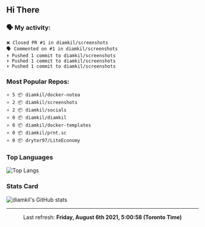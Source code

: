 ## Hi There

### 🗣 My activity:

```
❌ Closed PR #1 in diamkil/screenshots
🗣 Commented on #1 in diamkil/screenshots
⬆️ Pushed 1 commit to diamkil/screenshots
⬆️ Pushed 1 commit to diamkil/screenshots
⬆️ Pushed 1 commit to diamkil/screenshots
```

### Most Popular Repos:

```
⭐️ 5 📦 diamkil/docker-notea
⭐️ 2 📦 diamkil/screenshots
⭐️ 2 📦 diamkil/socials
⭐️ 0 📦 diamkil/diamkil
⭐️ 0 📦 diamkil/docker-templates
⭐️ 0 📦 diamkil/prnt.sc
⭐️ 0 📦 dryter97/LiteEconomy
```

### Top Languages

![Top Langs](https://github-readme-stats.vercel.app/api/top-langs/?username=diamkil&layout=compact&langs_count=10)

### Stats Card

![diamkil's GitHub stats](https://github-readme-stats.vercel.app/api?username=diamkil&count_private=true&show_icons=true)

---

<p align="center">
  Last refresh: 
  <b>Friday, August 6th 2021, 5:00:58 (Toronto Time)</b>
</p>
